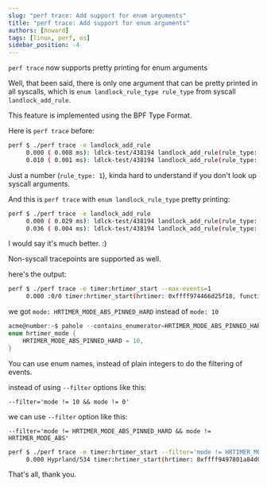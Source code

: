 ```yaml
---
slug: "perf trace: Add support for enum arguments"
title: "perf trace: Add support for enum arguments"
authors: [howard]
tags: [linux, perf, os]
sidebar_position: -4
---
```

`perf trace` now supports pretty printing for enum arguments

Well, that been said, there is only one argument that can be pretty printed in all syscalls, which is `enum landlock_rule_type rule_type` from syscall `landlock_add_rule`.

This feature is implemented using the BPF Type Format.

Here is `perf trace` before:
```bash
perf $ ./perf trace -e landlock_add_rule
     0.000 ( 0.008 ms): ldlck-test/438194 landlock_add_rule(rule_type: 2)                                       = -1 EBADFD (File descriptor in bad state)
     0.010 ( 0.001 ms): ldlck-test/438194 landlock_add_rule(rule_type: 1)                                       = -1 EBADFD (File descriptor in bad state)
```

<!-- truncate -->

Just a number (`rule_type: 1`), kinda hard to understand if you don't look up syscall arguments.

And this is `perf trace` with `enum landlock_rule_type` pretty printing:
```bash
perf $ ./perf trace -e landlock_add_rule
     0.000 ( 0.029 ms): ldlck-test/438194 landlock_add_rule(rule_type: LANDLOCK_RULE_NET_PORT)                  = -1 EBADFD (File descriptor in bad state)
     0.036 ( 0.004 ms): ldlck-test/438194 landlock_add_rule(rule_type: LANDLOCK_RULE_PATH_BENEATH)              = -1 EBADFD (File descriptor in bad state)
```

I would say it's much better. :)

Non-syscall tracepoints are supported as well.

here's the output:

```bash
perf $ ./perf trace -e timer:hrtimer_start --max-events=1
     0.000 :0/0 timer:hrtimer_start(hrtimer: 0xffff974466d25f18, function: 0xffffffff89da5be0, expires: 488283834504945, softexpires: 488283834504945, mode: HRTIMER_MODE_ABS_PINNED_HARD)
```

we got `mode: HRTIMER_MODE_ABS_PINNED_HARD` instead of `mode: 10`

```c
acme@number:~$ pahole --contains_enumerator=HRTIMER_MODE_ABS_PINNED_HARD | grep -E '([{}]|HRTIMER_MODE_ABS_PINNED_HARD)'
enum hrtimer_mode {
	HRTIMER_MODE_ABS_PINNED_HARD = 10,
}
```

You can use enum names, instead of plain integers to do the filtering of events.

instead of using `--filter` options like this:

`--filter='mode != 10 && mode != 0'`

we can use `--filter` option like this: 

`--filter='mode != HRTIMER_MODE_ABS_PINNED_HARD && mode != HRTIMER_MODE_ABS'`

```bash
perf $ ./perf trace -e timer:hrtimer_start --filter='mode != HRTIMER_MODE_ABS_PINNED_HARD && mode != HRTIMER_MODE_ABS' --max-events=1
     0.000 Hyprland/534 timer:hrtimer_start(hrtimer: 0xffff9497801a84d0, function: 0xffffffffc04cdbe0, expires: 12639434638458, softexpires: 12639433638458, mode: HRTIMER_MODE_REL)
```

That's all, thank you.
